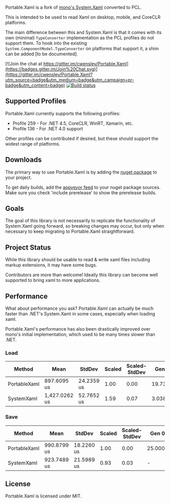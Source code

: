 Portable.Xaml is a fork of [mono's System.Xaml](https://github.com/mono/mono/tree/master/mcs/class/System.Xaml) converted to PCL.

This is intended to be used to read Xaml on desktop, mobile, and CoreCLR platforms.

The main difference between this and System.Xaml is that it comes with its own (minimal) `TypeConverter` implementation as the PCL profiles do not support them. To hook into the existing `System.ComponentModel.TypeConverter` on platforms that support it, a shim can be added [to be documented].

[![Join the chat at https://gitter.im/cwensley/Portable.Xaml](https://badges.gitter.im/Join%20Chat.svg)](https://gitter.im/cwensley/Portable.Xaml?utm_source=badge&utm_medium=badge&utm_campaign=pr-badge&utm_content=badge)
[![Build status](https://ci.appveyor.com/api/projects/status/tsbibgrcmd73a7tl/branch/master?svg=true)](https://ci.appveyor.com/project/cwensley/portable-xaml/branch/master)

## Supported Profiles

Portable.Xaml currently supports the following profiles:

- Profile 259 - For .NET 4.5, CoreCLR, WinRT, Xamarin, etc.
- Profile 136 - For .NET 4.0 support

Other profiles can be contributed if desired, but these should support the widest range of platforms.

## Downloads

The primary way to use Portable.Xaml is by adding the [nuget package](https://www.nuget.org/packages/Portable.Xaml/) to your project.

To get daily builds, add the [appveyor feed](https://ci.appveyor.com/nuget/portable-xaml) to your nuget package sources.  Make sure you check 'include prerelease' to show the prerelease builds.

## Goals

The goal of this library is not necessarily to replicate the functionality of System.Xaml going forward, so breaking changes may occur, but only when necessary to keep migrating to Portable.Xaml straightforward.

## Project Status

While this library should be usable to read & write xaml files including markup extensions, it may have some bugs.

Contributors are more than welcome! Ideally this library can become well supported to bring xaml to more applications.

## Performance

What about performance you ask? Portable.Xaml can actually be much faster than .NET's System.Xaml in some cases, especially when loading xaml.

Portable.Xaml's performance has also been drastically improved over mono's initial implementation, which used to be many times slower than .NET.

### Load
Method |          Mean |     StdDev | Scaled | Scaled-StdDev |   Gen 0 | Allocated |
------------- |-------------- |----------- |------- |-------------- |-------- |---------- |
 PortableXaml |   897.6095 us | 24.2359 us |   1.00 |          0.00 | 19.7368 | 200.19 kB |
   SystemXaml | 1,427.0262 us | 52.7652 us |   1.59 |          0.07 |  3.0382 | 155.19 kB |

### Save
Method |        Mean |     StdDev | Scaled | Scaled-StdDev |   Gen 0 | Allocated |
------------- |------------ |----------- |------- |-------------- |-------- |---------- |
 PortableXaml | 990.8799 us | 18.2260 us |   1.00 |          0.00 | 25.0000 |    408 kB |
   SystemXaml | 923.7489 us | 21.5989 us |   0.93 |          0.03 |       - | 120.03 kB |

## License

Portable.Xaml is licensed under MIT.

